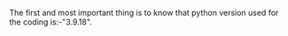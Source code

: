 The first and most important thing is to know that python version used for the coding is:-"3.9.18".

